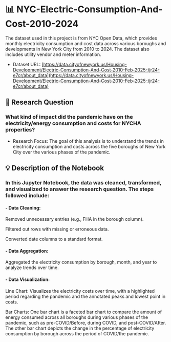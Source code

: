 # 📊 NYC-Electric-Consumption-And-Cost-2010-2024
The dataset used in this project is from NYC Open Data, which provides monthly electricity consumption and cost data across various boroughs and developments in New York City from 2010 to 2024. The dataset also includes utility vendor and meter information.
- Dataset URL: [https://data.cityofnewyork.us/Housing-Development/Electric-Consumption-And-Cost-2010-Feb-2025-/jr24-e7cr/about_data](https://data.cityofnewyork.us/Housing-Development/Electric-Consumption-And-Cost-2010-Feb-2025-/jr24-e7cr/about_data)


## 🧐 Research Question
### What kind of impact did the pandemic have on the electricity/energy consumption and costs for NYCHA properties?
- Research Focus:
The goal of this analysis is to understand the trends in electricity consumption and costs across the five boroughs of New York City over the various phases of the pandemic.

## 💡 Description of the Notebook
### In this Jupyter Notebook, the data was cleaned, transformed, and visualized to answer the research question. The steps followed include:

#### - Data Cleaning:

Removed unnecessary entries (e.g., FHA in the borough column).

Filtered out rows with missing or erroneous data.

Converted date columns to a standard format.

#### - Data Aggregation:

Aggregated the electricity consumption by borough, month, and year to analyze trends over time.

#### - Data Visualization:

Line Chart: Visualizes the electricity costs over time, with a highlighted period regarding the pandemic and the annotated peaks and lowest point in costs. 

Bar Charts: One bar chart is a faceted bar chart to compare the amount of energy consumed across all boroughs during various phases of the pandemic, such as pre-COVID/Before, during COVID, and post-COVID/After. The other bar chart depicts the change in the percentage of electricity consumption by borough across the period of COVID/the pandemic.




